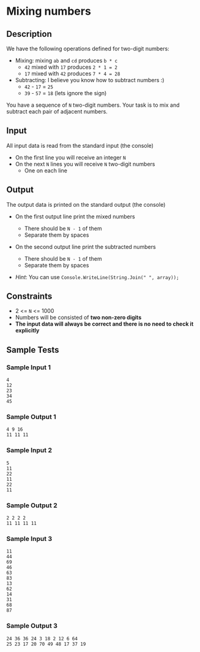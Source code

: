 # Mixing numbers

## Description

We have the following operations defined for two-digit numbers:
* Mixing: mixing `ab` and `cd` produces `b * c`
  - `42` mixed with `17` produces `2 * 1 = 2`
  - `17` mixed with `42` produces `7 * 4 = 28`
* Subtracting: I believe you know how to subtract numbers :)
  - `42` - `17` = `25`
  - `39` - `57` = `18` (lets ignore the sign)

You have a sequence of `N` two-digit numbers. Your task is to mix and subtract each pair of adjacent numbers.

## Input

All input data is read from the standard input (the console)

* On the first line you will receive an integer `N`
* On the next `N` lines you will receive `N` two-digit numbers
  - One on each line

## Output

The output data is printed on the standard output (the console)

* On the first output line print the mixed numbers
  - There should be `N - 1` of them
  - Separate them by spaces
* On the second output line print the subtracted numbers
  - There should be `N - 1` of them
  - Separate them by spaces

* _Hint_: You can use `Console.WriteLine(String.Join(" ", array));`

## Constraints

* 2 <= `N` <= 1000
* Numbers will be consisted of **two non-zero digits**
* **The input data will always be correct and there is no need to check it explicitly**

## Sample Tests

### Sample Input 1

```
4
12
23
34
45
```

### Sample Output 1

```
4 9 16
11 11 11
```

### Sample Input 2

```
5
11
22
11
22
11
```

### Sample Output 2

```
2 2 2 2
11 11 11 11
```

### Sample Input 3

```
11
44
69
46
63
83
13
62
14
31
68
87
```

### Sample Output 3

```
24 36 36 24 3 18 2 12 6 64
25 23 17 20 70 49 48 17 37 19
```